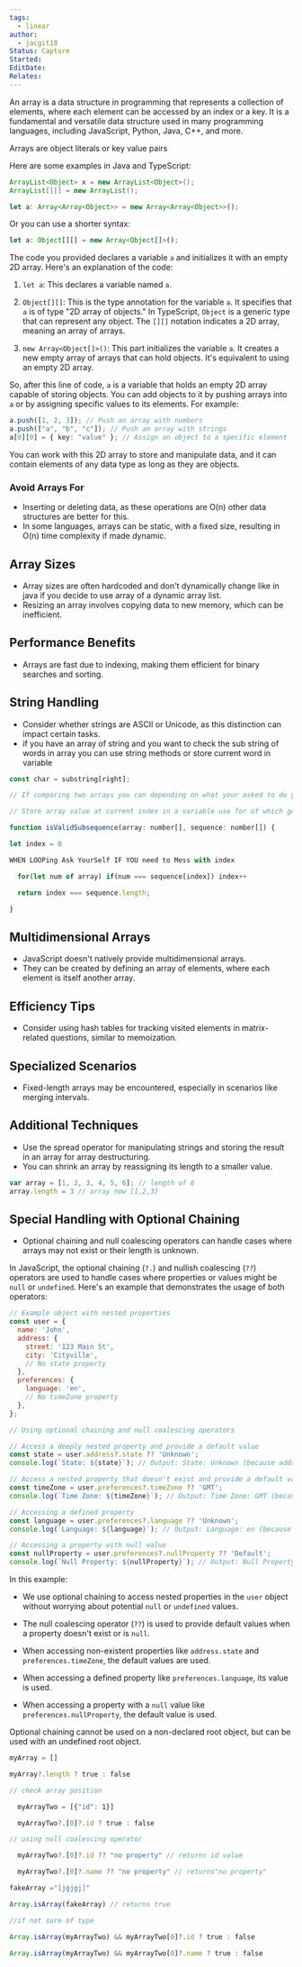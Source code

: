 ```yaml
---
tags:
  - linear
author:
  - jacgit18
Status: Capture
Started: 
EditDate: 
Relates:
---
```

An array is a data structure in programming that represents a collection of elements, where each element can be accessed by an index or a key. It is a fundamental and versatile data structure used in many programming languages, including JavaScript, Python, Java, C++, and more.

Arrays are object literals or key value pairs 

Here are some examples in Java and TypeScript:

```java
ArrayList<Object> x = new ArrayList<Object>();
ArrayList[][] = new ArrayList();
```



```typescript
let a: Array<Array<Object>> = new Array<Array<Object>>();
```

Or you can use a shorter syntax:

```typescript
let a: Object[][] = new Array<Object[]>();
```


The code you provided declares a variable `a` and initializes it with an empty 2D array. Here's an explanation of the code:

1. `let a`: This declares a variable named `a`.

2. `Object[][]`: This is the type annotation for the variable `a`. It specifies that `a` is of type "2D array of objects." In TypeScript, `Object` is a generic type that can represent any object. The `[][]` notation indicates a 2D array, meaning an array of arrays.

3. `new Array<Object[]>()`: This part initializes the variable `a`. It creates a new empty array of arrays that can hold objects. It's equivalent to using an empty 2D array.

So, after this line of code, `a` is a variable that holds an empty 2D array capable of storing objects. You can add objects to it by pushing arrays into `a` or by assigning specific values to its elements. For example:

```typescript
a.push([1, 2, 3]); // Push an array with numbers
a.push(["a", "b", "c"]); // Push an array with strings
a[0][0] = { key: "value" }; // Assign an object to a specific element
```

You can work with this 2D array to store and manipulate data, and it can contain elements of any data type as long as they are objects.

### Avoid Arrays For
- Inserting or deleting data, as these operations are O(n) other data structures are better for this.
- In some languages, arrays can be static, with a fixed size, resulting in O(n) time complexity if made dynamic.

## Array Sizes
- Array sizes are often hardcoded and don't dynamically change like in java if you decide to use array of a dynamic array list.
- Resizing an array involves copying data to new memory, which can be inefficient.

## Performance Benefits
- Arrays are fast due to indexing, making them efficient for binary searches and sorting.

## String Handling
- Consider whether strings are ASCII or Unicode, as this distinction can impact certain tasks.
- if you have an array of string and you want to check the sub string of words in array you can use string methods or store current word in variable 

```javascript
const char = substring[right]; 

// If comparing two arrays you can depending on what your asked to do you can  

// Store array value at current index in a variable use for of which gets value with out worrying about index in this case we care about index only for sequence array  

function isValidSubsequence(array: number[], sequence: number[]) { 

let index = 0 

WHEN LOOPing Ask YourSelf IF YOU need to Mess with index 

  for(let num of array) if(num === sequence[index]) index++ 

  return index === sequence.length; 

}
```


## Multidimensional Arrays
- JavaScript doesn't natively provide multidimensional arrays.
- They can be created by defining an array of elements, where each element is itself another array.

## Efficiency Tips
- Consider using hash tables for tracking visited elements in matrix-related questions, similar to memoization.

## Specialized Scenarios
- Fixed-length arrays may be encountered, especially in scenarios like merging intervals.

## Additional Techniques
- Use the spread operator for manipulating strings and storing the result in an array for array destructuring.
- You can shrink an array by reassigning its length to a smaller value.

```javascript
var array = [1, 2, 3, 4, 5, 6]; // length of 6 
array.length = 3 // array now [1,2,3] 
```
## Special Handling with Optional Chaining
- Optional chaining and null coalescing operators can handle cases where arrays may not exist or their length is unknown.

In JavaScript, the optional chaining (`?.`) and nullish coalescing (`??`) operators are used to handle cases where properties or values might be `null` or `undefined`. Here's an example that demonstrates the usage of both operators:

```javascript
// Example object with nested properties
const user = {
  name: 'John',
  address: {
    street: '123 Main St',
    city: 'Cityville',
    // No state property
  },
  preferences: {
    language: 'en',
    // No timeZone property
  },
};

// Using optional chaining and null coalescing operators

// Access a deeply nested property and provide a default value
const state = user.address?.state ?? 'Unknown';
console.log(`State: ${state}`); // Output: State: Unknown (because address.state is not defined)

// Access a nested property that doesn't exist and provide a default value
const timeZone = user.preferences?.timeZone ?? 'GMT';
console.log(`Time Zone: ${timeZone}`); // Output: Time Zone: GMT (because preferences.timeZone is not defined)

// Accessing a defined property
const language = user.preferences?.language ?? 'Unknown';
console.log(`Language: ${language}`); // Output: Language: en (because preferences.language is defined)

// Accessing a property with null value
const nullProperty = user.preferences?.nullProperty ?? 'Default';
console.log(`Null Property: ${nullProperty}`); // Output: Null Property: Default (because preferences.nullProperty is null)
```

In this example:

- We use optional chaining to access nested properties in the `user` object without worrying about potential `null` or `undefined` values.

- The null coalescing operator (`??`) is used to provide default values when a property doesn't exist or is `null`.

- When accessing non-existent properties like `address.state` and `preferences.timeZone`, the default values are used.

- When accessing a defined property like `preferences.language`, its value is used.

- When accessing a property with a `null` value like `preferences.nullProperty`, the default value is used.

Optional chaining cannot be used on a non-declared root object, but can be used with an undefined root object. 

```javascript
myArray = [] 

myArray?.length ? true : false 

// check array position 

  myArrayTwo = [{"id": 1}] 

  myArrayTwo?.[0]?.id ? true : false 

// using null coalescing operator 

  myArrayTwo?.[0]?.id ?? "no property" // returns id value 

  myArrayTwo?.[0]?.name ?? "no property" // returns"no property" 

fakeArray ="[jgjgj]" 

Array.isArray(fakeArray) // returns true 

//if not sure of type 

Array.isArray(myArrayTwo) && myArrayTwo[0]?.id ? true : false 

Array.isArray(myArrayTwo) && myArrayTwo[0]?.name ? true : false
```
